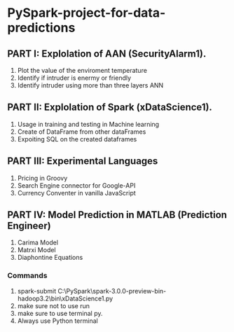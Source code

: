 # PySpark-project-for-data-predictions

## PART I: Explolation of AAN (SecurityAlarm1).

1. Plot the value of the enviroment temperature
2. Identify if intruder is enermy or friendly
3. Identify intruder using more than three layers ANN


## PART II: Explolation of Spark (xDataScience1).

1. Usage in training and testing in Machine learning
2. Create of DataFrame from other dataFrames
3. Expoiting SQL on the created dataframes

 ## PART III: Experimental Languages

 1. Pricing in Groovy
 2. Search Engine connector for Google-API
 3. Currency Conventer in vanilla JavaScript 

 ## PART IV: Model Prediction in MATLAB (Prediction Engineer)

 1. Carima Model
 2. Matrxi Model
 3. Diaphontine Equations

  ### Commands
  
 1. spark-submit C:\PySpark\spark-3.0.0-preview-bin-hadoop3.2\bin\xDataScience1.py
 2. make sure not to use run
 3. make sure to use terminal py.
 4. Always use Python terminal